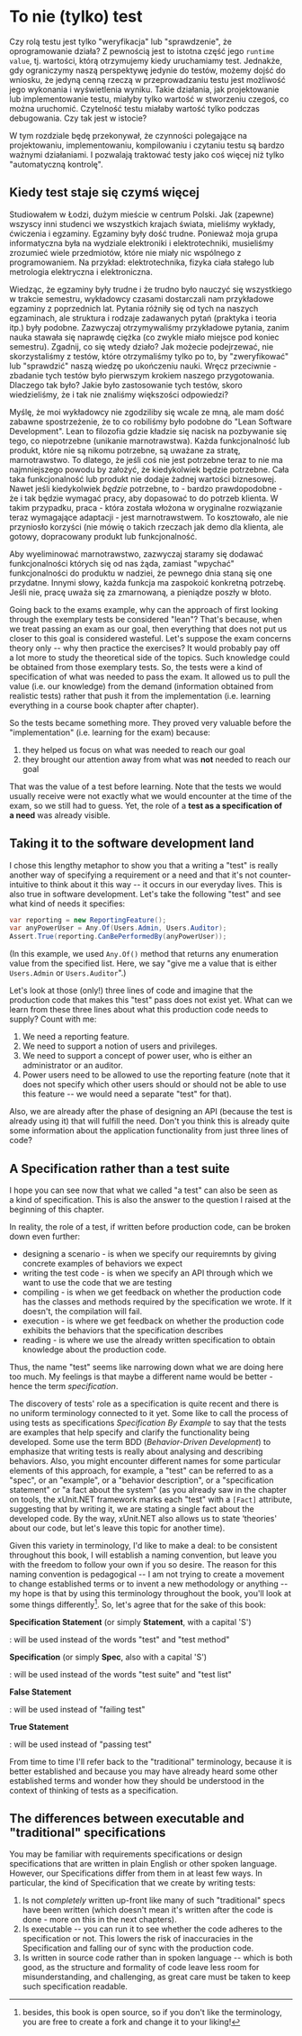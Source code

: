 # To nie (tylko) test

Czy rolą testu jest tylko "weryfikacja" lub "sprawdzenie", że oprogramowanie działa? Z pewnością jest to istotna część jego `runtime value`, tj. wartości, którą otrzymujemy kiedy uruchamiamy test. Jednakże, gdy ograniczymy naszą perspektywę jedynie do testów, możemy dojść do wniosku, że jedyną cenną rzeczą w przeprowadzaniu testu jest możliwość jego wykonania i wyświetlenia wyniku. Takie działania, jak projektowanie lub implementowanie testu, miałyby tylko wartość w stworzeniu czegoś, co można uruchomić. Czytelność testu miałaby wartość tylko podczas debugowania. Czy tak jest w istocie?

W tym rozdziale będę przekonywał, że czynności polegające na projektowaniu, implementowaniu, kompilowaniu i czytaniu testu są bardzo ważnymi działaniami. I pozwalają traktować testy jako coś więcej niż tylko "automatyczną kontrolę".

## Kiedy test staje się czymś więcej 

Studiowałem w Łodzi, dużym mieście w centrum Polski. Jak (zapewne) wszyscy inni studenci we wszystkich krajach świata, mieliśmy wykłady, ćwiczenia i egzaminy. Egzaminy były dość trudne. Ponieważ moja grupa informatyczna była na wydziale elektroniki i elektrotechniki, musieliśmy zrozumieć wiele przedmiotów, które nie miały nic wspólnego z programowaniem. Na przykład: elektrotechnika, fizyka ciała stałego lub metrologia elektryczna i elektroniczna.

Wiedząc, że egzaminy były trudne i że trudno było nauczyć się wszystkiego w trakcie semestru, wykładowcy czasami dostarczali nam przykładowe egzaminy z poprzednich lat. Pytania różniły się od tych na naszych egzaminach, ale struktura i rodzaje zadawanych pytań (praktyka i teoria itp.) były podobne. Zazwyczaj otrzymywaliśmy przykładowe pytania, zanim nauka stawała się naprawdę ciężka (co zwykle miało miejsce pod koniec semestru). Zgadnij, co się wtedy działo? Jak możecie podejrzewać, nie skorzystaliśmy z testów, które otrzymaliśmy tylko po to, by "zweryfikować" lub "sprawdzić" naszą wiedzę po ukończeniu nauki. Wręcz przeciwnie - zbadanie tych testów było pierwszym krokiem naszego przygotowania. Dlaczego tak było? Jakie było zastosowanie tych testów, skoro wiedzieliśmy, że i tak nie znaliśmy większości odpowiedzi?

Myślę, że moi wykładowcy nie zgodziliby się wcale ze mną, ale mam dość zabawne spostrzeżenie, że to co robiliśmy było podobne do "Lean Software Development". Lean to filozofia gdzie kładzie się nacisk na pozbywanie się tego, co niepotrzebne (unikanie marnotrawstwa). Każda funkcjonalność lub produkt, które nie są nikomu potrzebne, są uważane za stratę, marnotrawstwo. To dlatego, że jeśli coś nie jest potrzebne teraz to nie ma najmniejszego powodu by założyć, że kiedykolwiek będzie potrzebne. Cała taka funkcjonalność lub produkt nie dodaje żadnej wartości biznesowej. Nawet jeśli kiedykolwiek *będzie* potrzebne, to - bardzo prawdopodobne - że i tak będzie wymagać pracy, aby dopasować to do potrzeb klienta. W takim przypadku, praca - która została włożona w oryginalne rozwiązanie teraz wymagające adaptacji - jest marnotrawstwem. To kosztowało, ale nie przyniosło korzyści (nie mówię o takich rzeczach jak demo dla klienta, ale gotowy, dopracowany produkt lub funkcjonalność.

Aby wyeliminować marnotrawstwo, zazwyczaj staramy się dodawać funkcjonalności których się od nas żąda, zamiast "wpychać" funkcjonalności do produktu w nadziei, że pewnego dnia staną się one przydatne. Innymi słowy, każda funkcja ma zaspokoić konkretną potrzebę. Jeśli nie, pracę uważa się za zmarnowaną, a pieniądze poszły w błoto.

Going back to the exams example, why can the approach of first looking through the exemplary tests be considered "lean"? That's because, when we treat passing an exam as our goal, then everything that does not put us closer to this goal is considered wasteful. Let's suppose the exam concerns theory only -- why then practice the exercises? It would probably pay off a lot more to study the theoretical side of the topics. Such knowledge could be obtained from those exemplary tests. So, the tests were a kind of specification of what was needed to pass the exam. It allowed us to pull the value (i.e. our knowledge) from the demand (information obtained from realistic tests) rather that push it from the implementation (i.e. learning everything in a course book chapter after chapter).

So the tests became something more. They proved very valuable before the "implementation" (i.e. learning for the exam) because:

1.  they helped us focus on what was needed to reach our goal
2.  they brought our attention away from what was **not** needed to reach our goal

That was the value of a test before learning. Note that the tests we would usually receive were not exactly what we would encounter at the time of the exam, so we still had to guess. Yet, the role of a **test as a specification of a need** was already visible.

## Taking it to the software development land

I chose this lengthy metaphor to show you that a writing a "test" is really another way of specifying a requirement or a need and that it's not counter-intuitive to think about it this way -- it occurs in our everyday lives. This is also true in software development. Let's take the following "test" and see what kind of needs it specifies: 

```csharp
var reporting = new ReportingFeature();
var anyPowerUser = Any.Of(Users.Admin, Users.Auditor);
Assert.True(reporting.CanBePerformedBy(anyPowerUser));
```

(In this example, we used `Any.Of()` method that returns any enumeration value from the specified list. Here, we say "give me a value that is either `Users.Admin` or `Users.Auditor`".)

Let's look at those (only!) three lines of code and imagine that the production code that makes this "test" pass does not exist yet. What can we learn from these three lines about what this production code needs to supply? Count with me: 

1. We need a reporting feature.
2. We need to support a notion of users and privileges.
3. We need to support a concept of power user, who is either an administrator or an auditor.
4. Power users need to be allowed to use the reporting feature (note that it does not specify which other users should or should not be able to use this feature -- we would need a separate "test" for that).

Also, we are already after the phase of designing an API (because the test is already using it) that will fulfill the need. Don't you think this is already quite some information about the application functionality from just three lines of code?

## A Specification rather than a test suite

I hope you can see now that what we called "a test" can also be seen as a kind of specification. This is also the answer to the question I raised at the beginning of this chapter. 

In reality, the role of a test, if written before production code, can be broken down even further:

* designing a scenario - is when we specify our requiremnts by giving concrete examples of behaviors we expect
* writing the test code - is when we specify an API through which we want to use the code that we are testing
* compiling - is when we get feedback on whether the production code has the classes and methods required by the specification we wrote. If it doesn't, the compilation will fail. 
* execution - is where we get feedback on whether the production code exhibits the behaviors that the specification describes
* reading - is where we use the already written specification to obtain knowledge about the production code.
 
Thus, the name "test" seems like narrowing down what we are doing here too much. My feelings is that maybe a different name would be better - hence the term *specification*.

The discovery of tests' role as a specification is quite recent and there is no uniform terminology connected to it yet. Some like to call the process of using tests as specifications *Specification By Example* to say that the tests are examples that help specify and clarify the functionality being developed. Some use the term BDD (*Behavior-Driven Development*) to emphasize that writing tests is really about analysing and describing behaviors. Also, you might encounter different names for some particular elements of this approach, for example, a "test" can be referred to as a "spec", or an "example", or a "behavior description", or a "specification statement" or "a fact about the system" (as you already saw in the chapter on tools, the xUnit.NET framework marks each "test" with a `[Fact]` attribute, suggesting that by writing it, we are stating a single fact about the developed code. By the way, xUnit.NET also allows us to state ‘theories' about our code, but let's leave this topic for another time).

Given this variety in terminology, I'd like to make a deal: to be consistent throughout this book, I will establish a naming convention, but leave you with the freedom to follow your own if you so desire. The reason for this naming convention is pedagogical -- I am not trying to create a movement to change established terms or to invent a new methodology or anything -- my hope is that by using this terminology throughout the book, you'll look at some things differently[^opensourcebook]. So, let's agree that for the sake of this book: 

**Specification Statement** (or simply **Statement**, with a capital 'S')

:   will be used instead of the words "test" and "test method"

**Specification** (or simply **Spec**, also with a capital 'S')

:   will be used instead of the words "test suite" and "test list"

**False Statement**

:   will be used instead of "failing test"

**True Statement**

:   will be used instead of "passing test"

From time to time I'll refer back to the "traditional" terminology, because it is better established and because you may have already heard some other established terms and wonder how they should be understood in the context of thinking of tests as a specification.

## The differences between executable and "traditional" specifications

You may be familiar with requirements specifications or design specifications that are written in plain English or other spoken language. However, our Specifications differ from them in at least few ways. In particular, the kind of Specification that we create by writing tests:

1.  Is not *completely* written up-front like many of such "traditional" specs have been written (which doesn't mean it's written after the code is done - more on this in the next chapters).
2.  Is executable -- you can run it to see whether the code adheres to the specification or not. This lowers the risk of inaccuracies in the Specification and falling our of sync with the production code.
3.  Is written in source code rather than in spoken language -- which is both good, as the structure and formality of code leave less room for misunderstanding, and challenging, as great care must be taken to keep such specification readable.

[^opensourcebook]: besides, this book is open source, so if you don't like the terminology, you are free to create a fork and change it to your liking!
